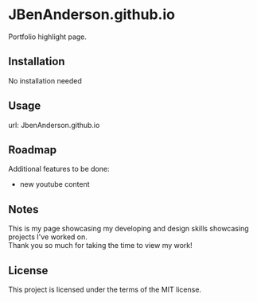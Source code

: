 # JBenAnderson.github.io

Portfolio highlight page.  



Installation
------------------------------------------------
No installation needed

Usage
------------------------------------------------
url: JbenAnderson.github.io 


Roadmap
-------------------------------------------------
Additional features to be done: 
- new youtube content


Notes
----------------------------------------
This is my page showcasing my developing and design skills showcasing projects I've worked on.   
Thank you so much for taking the time to view my work!


License
----------------------------------------
This project is licensed under the terms of the MIT license.

